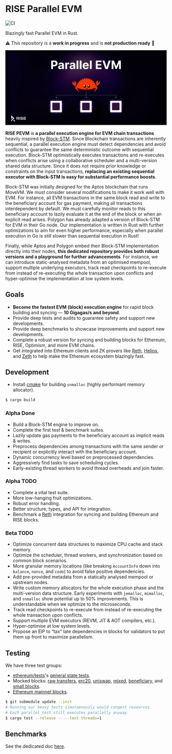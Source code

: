 # RISE Parallel EVM

![CI](https://github.com/risechain/pevm/actions/workflows/ci.yml/badge.svg)

Blazingly fast Parallel EVM in Rust.

:warning: This repository is a **work in progress** and is **not production ready** :construction:

![Banner](./assets/banner.jpg)

**RISE PEVM** is **a parallel execution engine for EVM chain transactions** heavily inspired by [Block-STM](https://arxiv.org/abs/2203.06871). Since Blockchain transactions are inherently sequential, a parallel execution engine must detect dependencies and avoid conflicts to guarantee the same deterministic outcome with sequential execution. Block-STM optimistically executes transactions and re-executes when conflicts arise using a collaborative scheduler and a multi-version shared data structure. Since it does not require prior knowledge or constraints on the input transactions, **replacing an existing sequential executor with Block-STM is easy for substantial performance boosts**.

Block-STM was initially designed for the Aptos blockchain that runs MoveVM. We must consider several modifications to make it work well with EVM. For instance, all EVM transactions in the same block read and write to the beneficiary account for gas payment, making all transactions interdependent by default. We must carefully monitor reads to this beneficiary account to lazily evaluate it at the end of the block or when an explicit read arises. Polygon has already adapted a version of Block-STM for EVM in their Go node. Our implementation is written in Rust with further optimizations to aim for even higher performance, especially when parallel execution in Go is still slower than sequential execution in Rust!

Finally, while Aptos and Polygon embed their Block-STM implementation directly into their nodes, **this dedicated repository provides both robust versions and a playground for further advancements**. For instance, we can introduce static-analysed metadata from an optimised mempool, support multiple underlying executors, track read checkpoints to re-execute from instead of re-executing the whole transaction upon conflicts and hyper-optimise the implementation at low system levels.

## Goals

- **Become the fastest EVM (block) execution engine** for rapid block building and syncing — **10 Gigagas/s and beyond**.
- Provide deep tests and audits to guarantee safety and support new developments.
- Provide deep benchmarks to showcase improvements and support new developments.
- Complete a robust version for syncing and building blocks for Ethereum, RISE, Optimism, and more EVM chains.
- Get integrated into Ethereum clients and ZK provers like [Reth](https://github.com/paradigmxyz/reth), [Helios](https://github.com/a16z/helios), and [Zeth](https://github.com/risc0/zeth) to help make the Ethereum ecosystem blazingly fast.

## Development

- Install [cmake](https://cmake.org) for building `snmalloc` (highly performant memory allocator).

```sh
$ cargo build
```

### Alpha Done

- Build a Block-STM engine to improve on.
- Complete the first test & benchmark suites.
- Lazily update gas payments to the beneficiary account as implicit reads & writes.
- Preprocess dependencies among transactions with the same sender or recipient or explicitly interact with the beneficiary account.
- Dynamic concurrency level based on preprocessed dependencies.
- Aggressively find tasks to save scheduling cycles.
- Early-existing thread workers to avoid thread overheads and join faster.

### Alpha TODO

- Complete a vital test suite.
- More low-hanging fruit optimizations.
- Robust error handling.
- Better structure, types, and API for integration.
- Benchmark a [Reth](https://github.com/paradigmxyz/reth) integration for syncing and building Ethereum and RISE blocks.

### Beta TODO

- Optimize concurrent data structures to maximize CPU cache and stack memory.
- Optimize the scheduler, thread workers, and synchronization based on common block scenarios.
- More granular memory locations (like breaking `AccountInfo` down into `balance`, `nonce`, and `code`) to avoid false positive dependencies.
- Add pre-provided metadata from a statically analysed mempool or upstream nodes.
- Write custom memory allocators for the whole execution phase and the multi-version data structure. Early experiments with `jemalloc`, `mimalloc`, and `snmalloc` show potential up to 50% improvements. This is understandable when we optimize to the microseconds.
- Track read checkpoints to re-execute from instead of re-executing the whole transaction upon conflicts.
- Support multiple EVM executors (REVM, JIT & AOT compilers, etc.).
- Hyper-optimise at low system levels.
- Propose an EIP to “tax” late dependencies in blocks for validators to put them up front to maximize parallelism.

## Testing

We have three test groups:

- [ethereum/tests](https://github.com/ethereum/tests)'s [general state tests](tests/ethereum/main.rs).
- Mocked blocks: [raw transfers](tests/raw_transfers.rs), [erc20](tests/erc20/main.rs), [uniswap](tests/uniswap/main.rs), [mixed](tests/mixed.rs), [beneficiary](tests/beneficiary.rs), and [small blocks](tests/small_blocks.rs).
- [Ethereum mainnet blocks](tests/mainnet.rs).

```sh
$ git submodule update --init
# Running our heavy tests simutaenously would congest resources.
# Each parallel test still executes parallelly anyway.
$ cargo test --release -- --test-threads=1
```

## Benchmarks

See the dedicated doc [here](./benches/README.md).
